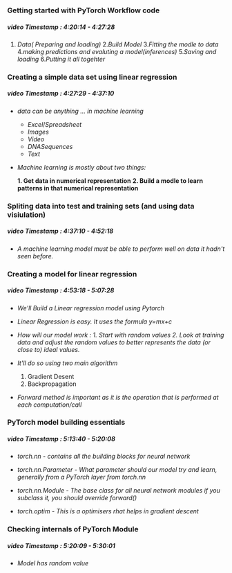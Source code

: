 ### Getting started with PyTorch Workflow code 
##### **video Timestamp :** **4:20:14 - 4:27:28**


1. *Data( Preparing and loading)*
2.*Build Model*
3.*Fitting the modle to data*
4.*making predictions and evaluting a model(inferences)*
5.*Saving and loading*
6.*Putting it all togehter*

### Creating a simple data set using linear regression
##### **video Timestamp :** **4:27:29 - 4:37:10**
*
    *data can be anything ... in machine learning*
    - $Excel/Spreadsheet$
    - $Images$
    - $Video$
    - $DNA Sequences$
    - $Text$
*
    *Machine learning is mostly about two things:*

    **1. Get data in numerical representation**
    **2. Build a modle to learn patterns in that numerical representation** 

### Spliting data into test and training sets (and using data visiulation)
##### **video Timestamp :** **4:37:10 - 4:52:18**


*
    *A machine learning model must be able to perform well on data it hadn't seen before.*


### Creating a model for linear regression
##### **video Timestamp :** **4:53:18 - 5:07:28**

*
    *We'll Build a Linear regression model using Pytorch*
*
    *Linear Regression is easy. It uses the formula y=mx+c*

*
    *How will our model work :*
    *1. Start with random values*
    *2. Look at training data and adjust the random values to better represents the data (or close to) ideal values.*

*
    *It'll do so using two main algorithm*
    1. Gradient Desent
    2. Backpropagation

*
    *Forward method is important as it is the operation that is performed at each computation/call*

### PyTorch model building essentials 
##### **video Timestamp :** **5:13:40 - 5:20:08**
*
    *torch.nn - contains all the building blocks for neural network*
*
    *torch.nn.Parameter - What parameter should our model try and learn, generally from a PyTorch layer from torch.nn*
*
    *torch.nn.Module - The base class for all neural network modules if you subclass it, you should override forward()*

*
    *torch.optim - This is a optimisers rhat helps in gradient descent*


### Checking internals of PyTorch Module
##### **video Timestamp :** **5:20:09 - 5:30:01**

*   
    *Model has random value*